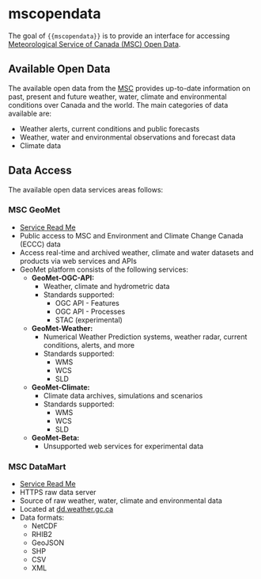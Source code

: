 
<!-- README.md is generated from README.Rmd. Please edit that file -->

# mscopendata

<!-- badges: start -->
<!-- badges: end -->

The goal of `{{mscopendata}}` is to provide an interface for accessing
[Meteorological Service of Canada (MSC) Open
Data](https://eccc-msc.github.io/open-data/readme_en/).

## Available Open Data

The available open data from the
[MSC](https://eccc-msc.github.io/open-data/msc-data/readme_en/) provides
up-to-date information on past, present and future weather, water,
climate and environmental conditions over Canada and the world. The main
categories of data available are:

-   Weather alerts, current conditions and public forecasts
-   Weather, water and environmental observations and forecast data
-   Climate data

## Data Access

The available open data services areas follows:

### MSC GeoMet

-   [Service Read
    Me](https://eccc-msc.github.io/open-data/msc-geomet/readme_en/)
-   Public access to MSC and Environment and Climate Change Canada
    (ECCC) data
-   Access real-time and archived weather, climate and water datasets
    and products via web services and APIs
-   GeoMet platform consists of the following services:
    -   **GeoMet-OGC-API:**
        -   Weather, climate and hydrometric data
        -   Standards supported:
            -   OGC API - Features
            -   OGC API - Processes
            -   STAC (experimental)
    -   **GeoMet-Weather:**
        -   Numerical Weather Prediction systems, weather radar, current
            conditions, alerts, and more
        -   Standards supported:
            -   WMS
            -   WCS
            -   SLD
    -   **GeoMet-Climate:**
        -   Climate data archives, simulations and scenarios
        -   Standards supported:
            -   WMS
            -   WCS
            -   SLD
    -   **GeoMet-Beta:**
        -   Unsupported web services for experimental data

### MSC DataMart

-   [Service Read
    Me](https://eccc-msc.github.io/open-data/msc-datamart/readme_en/)
-   HTTPS raw data server
-   Source of raw weather, water, climate and environmental data
-   Located at [dd.weather.gc.ca](https://dd.weather.gc.ca/)
-   Data formats:
    -   NetCDF
    -   RHIB2
    -   GeoJSON
    -   SHP
    -   CSV
    -   XML
